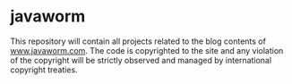 # javaworm

This repository will contain all projects related to the blog contents of www.javaworm.com. The code is copyrighted to the site and any violation of the copyright will be strictly observed and managed by international copyright treaties.
